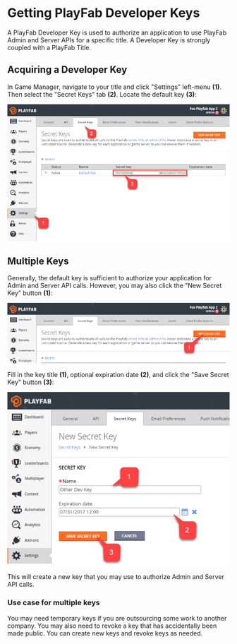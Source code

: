 # Getting PlayFab Developer Keys

A PlayFab Developer Key is used to authorize an application to use PlayFab Admin and Server APIs for a specific title. A Developer Key is strongly coupled with a PlayFab Title.

## Acquiring a Developer Key

In Game Manager, navigate to your title and click "Settings" left-menu **(1)**. Then select the "Secret Keys" tab **(2)**. Locate the default key **(3)**:

![Game Manager - Secret Keys - Default Key](media/tutorials/game-manager-secret-keys-default-key.png)  

## Multiple Keys

Generally, the default key is sufficient to authorize your application for Admin and Server API calls. However, you may also click the "New Secret Key" button **(1)**:

![Game Manager - Secret Keys - New Secret Key Button](media/tutorials/game-manager-new-secret-key-button.png)  

Fill in the key title **(1)**, optional expiration date **(2)**, and click the "Save Secret Key" button **(3)**:

![Game Manager - Secret Keys - Save New Secret Key](media/tutorials/game-manager-save-new-secret-key.png)  

This will create a new key that you may use to authorize Admin and Server API calls.

### Use case for multiple keys

You may need temporary keys if you are outsourcing some work to another company. You may also need to revoke a key that has accidentally been made public. You can create new keys and revoke keys as needed.